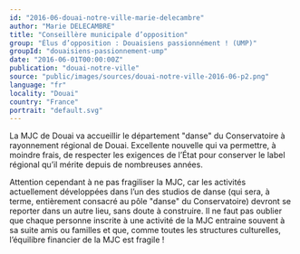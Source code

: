 ```yaml
---
id: "2016-06-douai-notre-ville-marie-delecambre"
author: "Marie DELECAMBRE"
title: "Conseillère municipale d’opposition"
group: "Élus d’opposition : Douaisiens passionnément ! (UMP)"
groupId: "douaisiens-passionnement-ump"
date: "2016-06-01T00:00:00Z"
publication: "douai-notre-ville"
source: "public/images/sources/douai-notre-ville-2016-06-p2.png"
language: "fr"
locality: "Douai"
country: "France"
portrait: "default.svg"
---
```


La MJC de Douai va accueillir le département "danse" du Conservatoire à rayonnement régional de Douai. Excellente nouvelle qui va permettre, à moindre frais, de respecter les exigences de l’État pour conserver le label régional qu’il mérite depuis de nombreuses années.

Attention cependant à ne pas fragiliser la MJC, car les activités actuellement développées dans l’un des studios de danse (qui sera, à terme, entièrement  consacré au pôle "danse" du Conservatoire) devront se reporter dans un autre lieu, sans doute à construire. Il ne faut pas oublier que chaque personne inscrite à une activité de la MJC entraine souvent à sa suite amis ou familles et que, comme toutes les structures culturelles, l’équilibre financier de la MJC est fragile !
